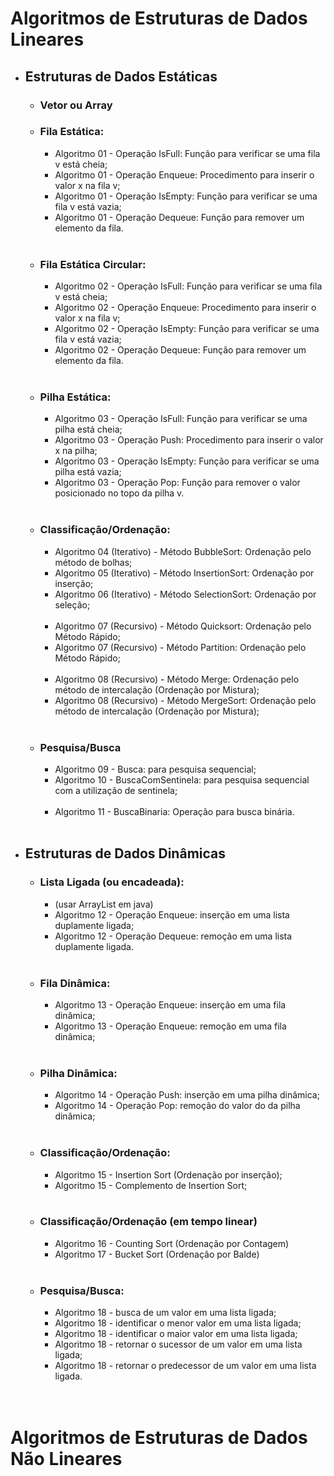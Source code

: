 # Algoritmos de Estruturas de Dados Lineares

- ## Estruturas de Dados Estáticas

  - ### Vetor ou Array


  - ### Fila Estática:
    - Algoritmo 01 - Operação IsFull: Função para verificar se uma fila v está cheia;
    - Algoritmo 01 - Operação Enqueue: Procedimento para inserir o valor x na fila v;
    - Algoritmo 01 - Operação IsEmpty: Função para verificar se uma fila v está vazia;
    - Algoritmo 01 - Operação Dequeue: Função para remover um elemento da fila. </br></br>

  - ### Fila Estática Circular:
    - Algoritmo 02 - Operação IsFull: Função para verificar se uma fila v está cheia;
    - Algoritmo 02 - Operação Enqueue: Procedimento para inserir o valor x na fila v;
    - Algoritmo 02 - Operação IsEmpty: Função para verificar se uma fila v está vazia;
    - Algoritmo 02 - Operação Dequeue: Função para remover um elemento da fila. </br></br>

  - ### Pilha Estática:
    - Algoritmo 03 - Operação IsFull: Função para verificar se uma pilha está cheia; 
    - Algoritmo 03 - Operação Push: Procedimento para inserir o valor x na pilha; 
    - Algoritmo 03 - Operação IsEmpty: Função para verificar se uma pilha está vazia;
    - Algoritmo 03 - Operação Pop: Função para remover o valor posicionado no topo da pilha v. </br></br>

  - ### Classificação/Ordenação:
    - Algoritmo 04 (Iterativo) - Método BubbleSort: Ordenação pelo método de bolhas;
    - Algoritmo 05 (Iterativo) - Método InsertionSort: Ordenação por inserção;
    - Algoritmo 06 (Iterativo) - Método SelectionSort: Ordenação por seleção; </br></br>
    - Algoritmo 07 (Recursivo) - Método Quicksort: Ordenação pelo Método Rápido;
    - Algoritmo 07 (Recursivo) - Método Partition: Ordenação pelo Método Rápido; </br></br>
    - Algoritmo 08 (Recursivo) - Método Merge: Ordenação pelo método de intercalação (Ordenação por Mistura);
    - Algoritmo 08 (Recursivo) - Método MergeSort: Ordenação pelo método de intercalação (Ordenação por Mistura); </br></br>

  - ### Pesquisa/Busca
    - Algoritmo 09 - Busca: para pesquisa sequencial;
    - Algoritmo 10 - BuscaComSentinela: para pesquisa sequencial com a utilização de sentinela; </br></br>
    - Algoritmo 11 - BuscaBinaria: Operação para busca binária.</br></br>

- ## Estruturas de Dados Dinâmicas
  - ### Lista Ligada (ou encadeada):
    - (usar ArrayList em java)
    - Algoritmo 12 - Operação Enqueue: inserção em uma lista duplamente ligada;
    - Algoritmo 12 - Operação Dequeue: remoção em uma lista duplamente ligada.</br></br>

  - ### Fila Dinâmica:
    - Algoritmo 13 - Operação Enqueue: inserção em uma fila dinâmica;
    - Algoritmo 13 - Operação Enqueue: remoção em uma fila dinâmica;</br></br>

  - ### Pilha Dinâmica:
    - Algoritmo 14 - Operação Push: inserção em uma pilha dinâmica;
    - Algoritmo 14 - Operação Pop: remoção do valor do da pilha dinâmica;</br></br> 

  - ### Classificação/Ordenação:
    - Algoritmo 15 - Insertion Sort (Ordenação por inserção);
    - Algoritmo 15 - Complemento de Insertion Sort;</br></br>

  - ### Classificação/Ordenação (em tempo linear)
    - Algoritmo 16 - Counting Sort (Ordenação por Contagem)
    - Algoritmo 17 - Bucket Sort (Ordenação por Balde)</br></br>

  - ### Pesquisa/Busca:
    - Algoritmo 18 - busca de um valor em uma lista ligada;
    - Algoritmo 18 - identificar o menor valor em uma lista ligada;
    - Algoritmo 18 - identificar o maior valor em uma lista ligada;
    - Algoritmo 18 - retornar o sucessor de um valor em uma lista ligada;
    - Algoritmo 18 - retornar o predecessor de um valor em uma lista ligada.</br></br></br>

# Algoritmos de Estruturas de Dados Não Lineares
</br>
